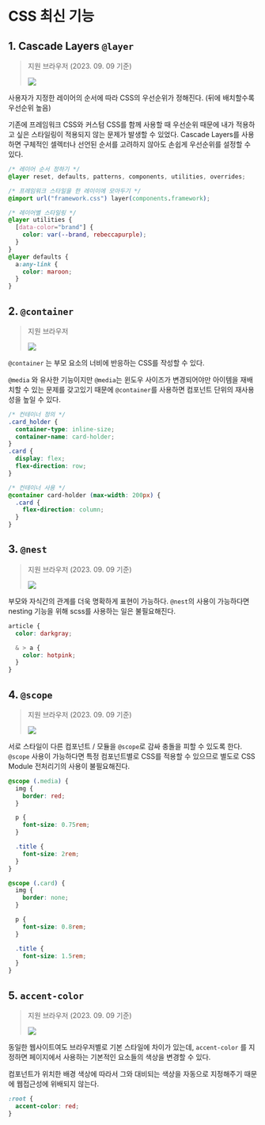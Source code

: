 # CSS 최신 기능

## 1. Cascade Layers `@layer`

> 지원 브라우저 (2023. 09. 09 기준)
>
> ![](https://velog.velcdn.com/images/kjwboa/post/1f129ef2-0a7e-413f-a12c-b7714f60350d/image.png)

사용자가 지정한 레이어의 순서에 따라 CSS의 우선순위가 정해진다.
(뒤에 배치할수록 우선순위 높음)

기존에 프레임워크 CSS와 커스텀 CSS를 함께 사용할 때
우선순위 때문에 내가 적용하고 싶은 스타일링이 적용되지 않는 문제가 발생할 수 있었다.
Cascade Layers를 사용하면 구체적인 셀렉터나 선언된 순서를 고려하지 않아도 손쉽게 우선순위를 설정할 수 있다.

```css
/* 레이어 순서 정하기 */
@layer reset, defaults, patterns, components, utilities, overrides;

/* 프레임워크 스타일을 한 레이이에 모아두기 */
@import url("framework.css") layer(components.framework);

/* 레이어별 스타일링 */
@layer utilities {
  [data-color="brand"] {
    color: var(--brand, rebeccapurple);
  }
}
@layer defaults {
  a:any-link {
    color: maroon;
  }
}
```

## 2. `@container`

> 지원 브라우저
>
> ![](https://velog.velcdn.com/images/kjwboa/post/37e94083-3c77-4be8-a476-acf52f22fb82/image.png)

`@container` 는 부모 요소의 너비에 반응하는 CSS를 작성할 수 있다.

`@media` 와 유사한 기능이지만 `@media`는 윈도우 사이즈가 변경되어야만 아이템을 재배치할 수 있는 문제를 갖고있기 때문에 `@container`를 사용하면 컴포넌트 단위의 재사용성을 높일 수 있다.

```css
/* 컨테이너 정의 */
.card_holder {
  container-type: inline-size;
  container-name: card-holder;
}
.card {
  display: flex;
  flex-direction: row;
}

/* 컨테이너 사용 */
@container card-holder (max-width: 200px) {
  .card {
    flex-direction: column;
  }
}
```

## 3. `@nest`

> 지원 브라우저 (2023. 09. 09 기준)
>
> ![](https://velog.velcdn.com/images/kjwboa/post/66e925ce-be87-4232-9c67-828a66cab8f7/image.png)

부모와 자식간의 관계를 더욱 명확하게 표현이 가능하다.
`@nest`의 사용이 가능하다면 nesting 기능을 위해 scss를 사용하는 일은 불필요해진다.

```css
article {
  color: darkgray;

  & > a {
    color: hotpink;
  }
}
```

## 4. `@scope`

> 지원 브라우저 (2023. 09. 09 기준)
>
> ![](https://velog.velcdn.com/images/kjwboa/post/41a2ea16-8850-4b8a-9319-63c671558f60/image.png)

서로 스타일이 다른 컴포넌트 / 모듈을 `@scope`로 감싸 충돌을 피할 수 있도록 한다.
`@scope` 사용이 가능하다면 특정 컴포넌트별로 CSS를 적용할 수 있으므로 별도로 CSS Module 전처리기의 사용이 불필요해진다.

```css
@scope (.media) {
  img {
    border: red;
  }

  p {
    font-size: 0.75rem;
  }

  .title {
    font-size: 2rem;
  }
}

@scope (.card) {
  img {
    border: none;
  }

  p {
    font-size: 0.8rem;
  }

  .title {
    font-size: 1.5rem;
  }
}
```

## 5. `accent-color`

> 지원 브라우저 (2023. 09. 09 기준)
>
> ![](https://velog.velcdn.com/images/kjwboa/post/571a58a0-3ea6-4a6e-a4ac-a061e8bec0f2/image.png)

동일한 웹사이트여도 브라우저별로 기본 스타일에 차이가 있는데,
`accent-color` 를 지정하면 페이지에서 사용하는 기본적인 요소들의 색상을 변경할 수 있다.

컴포넌트가 위치한 배경 색상에 따라서 그와 대비되는 색상을 자동으로 지정해주기 때문에 웹접근성에 위배되지 않는다.

```css
:root {
  accent-color: red;
}
```

